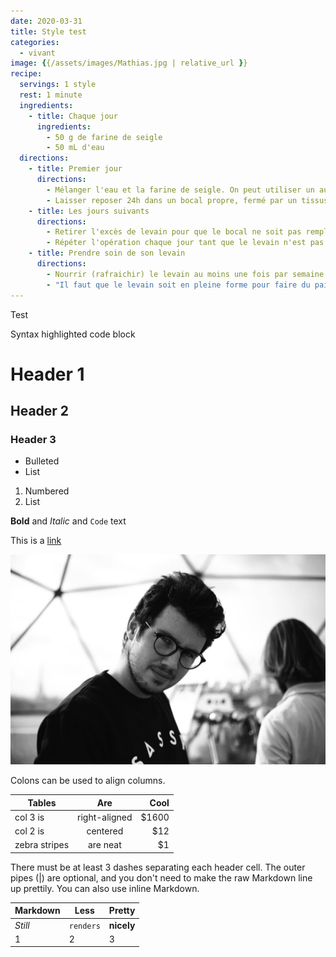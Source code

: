 ```yaml
---
date: 2020-03-31
title: Style test
categories:
  - vivant
image: {{/assets/images/Mathias.jpg | relative_url }}
recipe:
  servings: 1 style
  rest: 1 minute
  ingredients:
    - title: Chaque jour
      ingredients:
        - 50 g de farine de seigle
        - 50 mL d'eau
  directions:
    - title: Premier jour
      directions:
        - Mélanger l'eau et la farine de seigle. On peut utiliser un autre type de farine mais pour une raison qui m'échappe le seigle semble fonctionner beaucoup mieux...
        - Laisser reposer 24h dans un bocal propre, fermé par un tissus lâche (juste pour éviter que des insectes y rentrent) et à température ambiante.
    - title: Les jours suivants
      directions:
        - Retirer l'excès de levain pour que le bocal ne soit pas rempli à plus de la moitié.
        - Répéter l'opération chaque jour tant que le levain n'est pas colonisé. Une fois que le levain est lancé il double de volume après six heures ; c'est facile à détecter.
    - title: Prendre soin de son levain
      directions:
        - Nourrir (rafraichir) le levain au moins une fois par semaine (ou toutes les deux semaines s'il est au réfrigérateur).
        - "Il faut que le levain soit en pleine forme pour faire du pain : penser à le rafraichir une ou deux fois avant de se lancer dans la confection d'un pain, surtout s'il était en hibernation..."
---
```


Test

Syntax highlighted code block

# Header 1

## Header 2

### Header 3

- Bulleted
- List

1. Numbered
2. List

**Bold** and _Italic_ and `Code` text

This is a [link](/assets/images/Mathias.jpg)

![Image](/assets/images/Mathias.jpg)

Colons can be used to align columns.

| Tables        | Are           | Cool  |
| ------------- |:-------------:| -----:|
| col 3 is      | right-aligned | $1600 |
| col 2 is      | centered      |   $12 |
| zebra stripes | are neat      |    $1 |

There must be at least 3 dashes separating each header cell.
The outer pipes (|) are optional, and you don't need to make the
raw Markdown line up prettily. You can also use inline Markdown.

Markdown | Less | Pretty
--- | --- | ---
*Still* | `renders` | **nicely**
1 | 2 | 3
